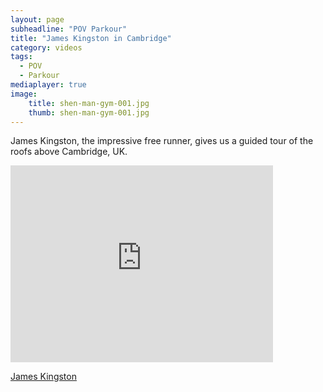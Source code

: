```yaml
---
layout: page
subheadline: "POV Parkour"
title: "James Kingston in Cambridge"
category: videos
tags:
  - POV
  - Parkour
mediaplayer: true
image:
    title: shen-man-gym-001.jpg
    thumb: shen-man-gym-001.jpg
---
```

James Kingston, the impressive free runner, gives us a guided tour of the roofs above Cambridge, UK.

<div class="flex-video widescreen youtube">
<iframe width="420" height="315" src="https://www.youtube.com/embed/p0ZBbPCcDSs" frameborder="0" allowfullscreen></iframe>
</div>

[James Kingston](http://www.jameskingston.co.uk/ "jameskingston.co.uk")
